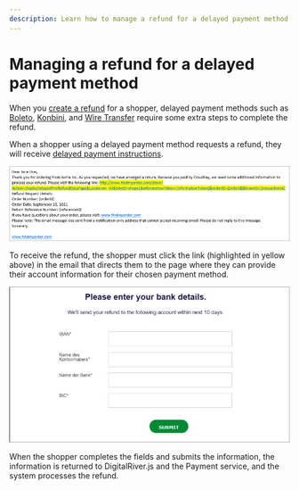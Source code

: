 ```yaml
---
description: Learn how to manage a refund for a delayed payment method.
---
```


# Managing a refund for a delayed payment method

When you [create a refund](creating-a-satisfaction-refund.md#creating-a-satisfaction-refund-programmatically) for a shopper, delayed payment methods such as [Boleto](../../payment-integrations-1/digitalriver.js/payment-methods/boleto.md), [Konbini](../../payment-integrations-1/digitalriver.js/payment-methods/konbini.md), and [Wire Transfer](../../payment-integrations-1/digitalriver.js/payment-methods/wire-transfer.md) require some extra steps to complete the refund.&#x20;

When a shopper using a delayed payment method requests a refund, they will receive [delayed payment instructions](../../payment-integrations-1/digitalriver.js/reference/delayed-payment-instructions-element.md).

![](../../.gitbook/assets/delayed-payment-instructions.png)

To receive the refund, the shopper must click the link (highlighted in yellow above) in the email that directs them to the page where they can provide their account information for their chosen payment method.

![](../../.gitbook/assets/Offline-refund.png)

When the shopper completes the fields and submits the information, the information is returned to DigitalRiver.js and the Payment service, and the system processes the refund.

